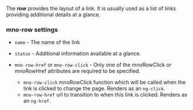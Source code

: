 The **row**  provides the layout of a link.
It is usually used as a list of links providing additional details at a glance.

### mno-row settings

* `name` -
  The name of the link

* `status` -
  Additional information available at a glance.

* `mno-row-href` or `mno-row-click` -
  Only one of the mnoRowClick or mnoRowHref attributes are required to be specified.
  * `mno-row-click`
    mnoRowClick function which will be called when the link is clicked to change
    the page. Renders as an `ng-click`.
  * `mno-row-href`
    url to transition to when this link is clicked. Renders as an `ng-href`.
